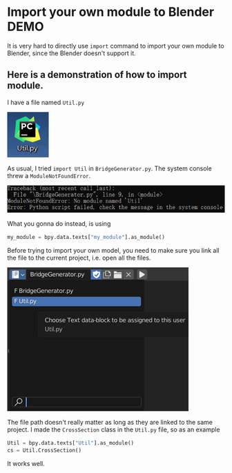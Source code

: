 # Import your own module to Blender DEMO

It is very hard to directly use `import` command to import your own module to Blender, since the Blender doesn't support it.

## Here is a demonstration of how to import module.
I have a file named `Util.py`

![](importDEMO/1.jpg)

As usual, I tried `import Util` in `BridgeGenerator.py`.
The system console threw a `ModuleNotFoundError`.

![](importDEMO/3.jpg)

What you gonna do instead, is using
```python
my_module = bpy.data.texts["my_module"].as_module()
```
Before trying to import your own model, you need to make sure you link all the file to the current project, i.e. open all the files.

![](importDEMO/4.jpg)

The file path doesn't really matter as long as they are linked to the same project.
I made the `CrossSection` class in the `Util.py` file, so as an example
```python
Util = bpy.data.texts["Util"].as_module()
cs = Util.CrossSection()
```
It works well.